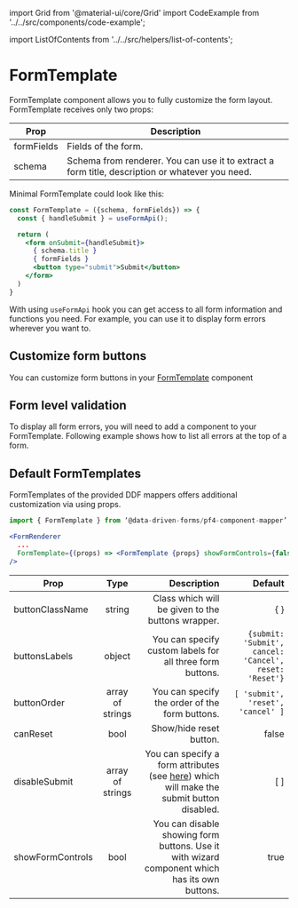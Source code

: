 import Grid from '@material-ui/core/Grid'
import CodeExample from '../../src/components/code-example';

import ListOfContents from '../../src/helpers/list-of-contents';

<Grid container item>
<Grid item xs={12} md={10}>

# FormTemplate

FormTemplate component allows you to fully customize the form layout. FormTemplate receives only two props:

|Prop|Description|
|----|-----------|
|formFields|Fields of the form.|
|schema|Schema from renderer. You can use it to extract a form title, description or whatever you need.|

Minimal FormTemplate could look like this:

```jsx
const FormTemplate = ({schema, formFields}) => {
  const { handleSubmit } = useFormApi();

  return (
    <form onSubmit={handleSubmit}>
      { schema.title }
      { formFields }
      <button type="submit">Submit</button>
    </form>
  )
}
```

With using `useFormApi` hook you can get access to all form information and functions you need. For example, you can use it to display form errors wherever you want to.

## Customize form buttons

You can customize form buttons in your [FormTemplate](/renderer/renderer-api#requiredprops) component

<CodeExample source="components/form-template/custom-buttons" mode="preview" />

## Form level validation

To display all form errors, you will need to add a component to your FormTemplate. Following example shows how to list all errors at the top of a form.

<CodeExample source="components/form-template/form-level-validation" mode="preview" mapper="mui" />

## Default FormTemplates

FormTemplates of the provided DDF mappers offers additional customization via using props.

```jsx
import { FormTemplate } from ‘@data-driven-forms/pf4-component-mapper’

<FormRenderer
  ...
  FormTemplate={(props) => <FormTemplate {props} showFormControls={false} ... />}
/>
```

|Prop|Type|Description|Default|
|----|:--:|----------:|------:|
|buttonClassName|string|Class which will be given to the buttons wrapper.|{ }|
|buttonsLabels|object|You can specify custom labels for all three form buttons.|`{submit: 'Submit', cancel: 'Cancel', reset: 'Reset'}`|
|buttonOrder|array of strings|You can specify the order of the form buttons.|`[ 'submit', 'reset', 'cancel' ]`|
|canReset|bool|Show/hide reset button.|false|
|disableSubmit|array of strings|You can specify a form attributes (see [here](https://final-form.org/docs/final-form/types/FormState)) which will make the submit button disabled. |[ ]|
|showFormControls|bool|You can disable showing form buttons. Use it with wizard component which has its own buttons.|true|

</Grid>
<Grid item xs={false} md={2}>
  <ListOfContents file="renderer/form-template" />
</Grid>
</Grid>
